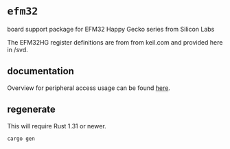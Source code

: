 # `efm32`

board support package for EFM32 Happy Gecko series from Silicon Labs

The EFM32HG register definitions are from from keil.com and provided here in /svd.

documentation
--
Overview for peripheral access usage can be found [here](https://docs.rs/svd2rust/0.12.0/svd2rust/#peripheral-api).

regenerate
--
This will require Rust 1.31 or newer.
```
cargo gen
```
